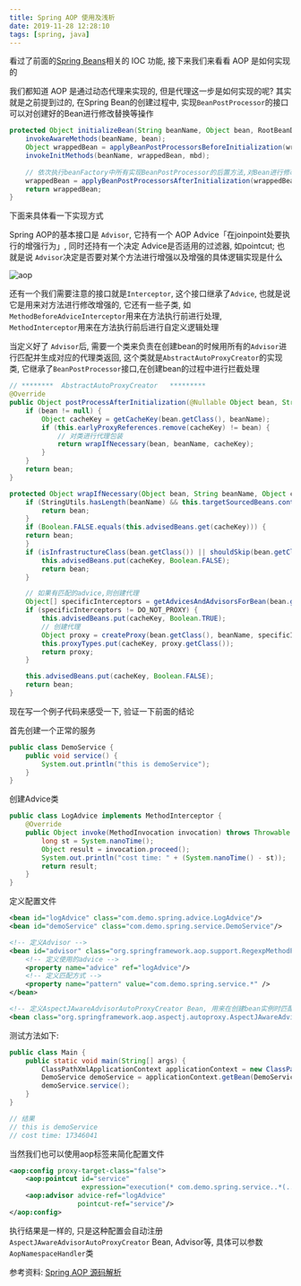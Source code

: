 ```yaml
---
title: Spring AOP 使用及浅析
date: 2019-11-28 12:28:10
tags: [spring, java]
---
```




看过了前面的[Spring Beans](/tags/spring/)相关的 IOC 功能, 接下来我们来看看 AOP 是如何实现的

我们都知道 AOP 是通过动态代理来实现的, 但是代理这一步是如何实现的呢? 其实就是之前提到过的, 在Spring Bean的创建过程中, 实现`BeanPostProcessor`的接口可以对创建好的Bean进行修改替换等操作

```java
protected Object initializeBean(String beanName, Object bean, RootBeanDefinition mbd) {
    invokeAwareMethods(beanName, bean);
    Object wrappedBean = applyBeanPostProcessorsBeforeInitialization(wrappedBean, beanName);
    invokeInitMethods(beanName, wrappedBean, mbd);
  
    // 依次执行beanFactory中所有实现BeanPostProcessor的后置方法,对Bean进行修改(*AOP创建返回代理处*)
    wrappedBean = applyBeanPostProcessorsAfterInitialization(wrappedBean, beanName);
    return wrappedBean;
}
```

<!-- more -->

下面来具体看一下实现方式

Spring AOP的基本接口是 `Advisor`, 它持有一个 AOP Advice「在joinpoint处要执行的增强行为」, 同时还持有一个决定 Advice是否适用的过滤器, 如pointcut;  也就是说 `Advisor`决定是否要对某个方法进行增强以及增强的具体逻辑实现是什么

![aop](/images/aop.jpg)

还有一个我们需要注意的接口就是`Interceptor`, 这个接口继承了`Advice`, 也就是说它是用来对方法进行修改增强的, 它还有一些子类, 如`MethodBeforeAdviceInterceptor`用来在方法执行前进行处理, `MethodInterceptor`用来在方法执行前后进行自定义逻辑处理



当定义好了 `Advisor`后, 需要一个类来负责在创建bean的时候用所有的`Advisor`进行匹配并生成对应的代理类返回, 这个类就是`AbstractAutoProxyCreator`的实现类, 它继承了`BeanPostProcessor`接口,在创建bean的过程中进行拦截处理

```java
// ********  AbstractAutoProxyCreator   *********
@Override
public Object postProcessAfterInitialization(@Nullable Object bean, String beanName) {
    if (bean != null) {
        Object cacheKey = getCacheKey(bean.getClass(), beanName);
        if (this.earlyProxyReferences.remove(cacheKey) != bean) {
            // 对类进行代理包装
            return wrapIfNecessary(bean, beanName, cacheKey);
        }
    }
    return bean;
}

protected Object wrapIfNecessary(Object bean, String beanName, Object cacheKey) {
    if (StringUtils.hasLength(beanName) && this.targetSourcedBeans.contains(beanName)) {
        return bean;
    }
    if (Boolean.FALSE.equals(this.advisedBeans.get(cacheKey))) {
    return bean;
    }
    if (isInfrastructureClass(bean.getClass()) || shouldSkip(bean.getClass(), beanName)) {
        this.advisedBeans.put(cacheKey, Boolean.FALSE);
        return bean;
    }

    // 如果有匹配的advice,则创建代理
    Object[] specificInterceptors = getAdvicesAndAdvisorsForBean(bean.getClass(), beanName, null);
    if (specificInterceptors != DO_NOT_PROXY) {
        this.advisedBeans.put(cacheKey, Boolean.TRUE);
        // 创建代理
        Object proxy = createProxy(bean.getClass(), beanName, specificInterceptors, new SingletonTargetSource(bean));
        this.proxyTypes.put(cacheKey, proxy.getClass());
        return proxy;
    }

    this.advisedBeans.put(cacheKey, Boolean.FALSE);
    return bean;
}
```



现在写一个例子代码来感受一下, 验证一下前面的结论

首先创建一个正常的服务

```java
public class DemoService {
    public void service() {
        System.out.println("this is demoService");
    }
}
```

创建Advice类

```java
public class LogAdvice implements MethodInterceptor {
    @Override
    public Object invoke(MethodInvocation invocation) throws Throwable {
        long st = System.nanoTime();
        Object result = invocation.proceed();
        System.out.println("cost time: " + (System.nanoTime() - st));
        return result;
    }
}
```

定义配置文件

```xml
<bean id="logAdvice" class="com.demo.spring.advice.LogAdvice"/>
<bean id="demoService" class="com.demo.spring.service.DemoService"/>

<!-- 定义Advisor -->
<bean id="advisor" class="org.springframework.aop.support.RegexpMethodPointcutAdvisor">
    <!-- 定义使用的advice -->
    <property name="advice" ref="logAdvice"/>
    <!-- 定义匹配方式 -->
    <property name="pattern" value="com.demo.spring.service.*" />
</bean>

<!-- 定义AspectJAwareAdvisorAutoProxyCreator Bean, 用来在创建bean实例时匹配生成代理类 -->
<bean class="org.springframework.aop.aspectj.autoproxy.AspectJAwareAdvisorAutoProxyCreator"/>
```

测试方法如下:

```java
public class Main {
    public static void main(String[] args) {
        ClassPathXmlApplicationContext applicationContext = new ClassPathXmlApplicationContext("spring.xml");
        DemoService demoService = applicationContext.getBean(DemoService.class);
        demoService.service();
    }
}

// 结果
// this is demoService
// cost time: 17346041
```



当然我们也可以使用aop标签来简化配置文件

```xml
<aop:config proxy-target-class="false">
    <aop:pointcut id="service"
                  expression="execution(* com.demo.spring.service..*(..)))"/>
    <aop:advisor advice-ref="logAdvice"
                 pointcut-ref="service"/>
</aop:config>
```

执行结果是一样的, 只是这种配置会自动注册`AspectJAwareAdvisorAutoProxyCreator` Bean, Advisor等, 具体可以参数 `AopNamespaceHandler`类



参考资料: [Spring AOP 源码解析](https://www.javadoop.com/post/spring-aop-source)



